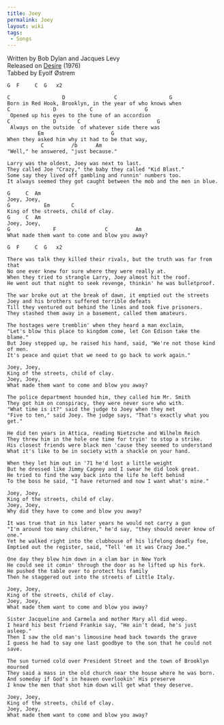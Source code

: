 ```yaml
---
title: Joey
permalink: Joey
layout: wiki
tags:
 - Songs
---
```


Written by Bob Dylan and Jacques Levy  
Released on [Desire](Desire "wikilink") (1976)  
Tabbed by Eyolf Østrem

    G  F     C  G   x2

    C                 D                C                 G
    Born in Red Hook, Brooklyn, in the year of who knows when
    C              D           C                 G
     Opened up his eyes to the tune of an accordion
    C              D       C                         G
     Always on the outside  of whatever side there was
              Em                      G
    When they asked him why it had to be that way,
               C         /b      Am
    "Well," he answered, "just because."

    Larry was the oldest, Joey was next to last.
    They called Joe "Crazy," the baby they called "Kid Blast."
    Some say they lived off gambling and runnin' numbers too.
    It always seemed they got caught between the mob and the men in blue.

    G     C  Am
    Joey, Joey,
    G           Em       C
    King of the streets, child of clay.
    G     C  Am
    Joey, Joey,
    G              F                C         Am
    What made them want to come and blow you away?

    G  F     C  G   x2

    There was talk they killed their rivals, but the truth was far from that
    No one ever knew for sure where they were really at.
    When they tried to strangle Larry, Joey almost hit the roof.
    He went out that night to seek revenge, thinkin' he was bulletproof.

    The war broke out at the break of dawn, it emptied out the streets
    Joey and his brothers suffered terrible defeats
    Till they ventured out behind the lines and took five prisoners.
    They stashed them away in a basement, called them amateurs.

    The hostages were tremblin' when they heard a man exclaim,
    "Let's blow this place to kingdom come, let Con Edison take the blame."
    But Joey stepped up, he raised his hand, said, "We're not those kind of men.
    It's peace and quiet that we need to go back to work again."

    Joey, Joey,
    King of the streets, child of clay.
    Joey, Joey,
    What made them want to come and blow you away?

    The police department hounded him, they called him Mr. Smith
    They got him on conspiracy, they were never sure who with.
    "What time is it?" said the judge to Joey when they met
    "Five to ten," said Joey. The judge says, "That's exactly what you get."

    He did ten years in Attica, reading Nietzsche and Wilhelm Reich
    They threw him in the hole one time for tryin' to stop a strike.
    His closest friends were black men 'cause they seemed to understand
    What it's like to be in society with a shackle on your hand.

    When they let him out in '71 he'd lost a little weight
    But he dressed like Jimmy Cagney and I swear he did look great.
    He tried to find the way back into the life he left behind
    To the boss he said, "I have returned and now I want what's mine."

    Joey, Joey,
    King of the streets, child of clay.
    Joey, Joey,
    Why did they have to come and blow you away?

    It was true that in his later years he would not carry a gun
    "I'm around too many children," he'd say, "they should never know of one."
    Yet he walked right into the clubhouse of his lifelong deadly foe,
    Emptied out the register, said, "Tell 'em it was Crazy Joe."

    One day they blew him down in a clam bar in New York
    He could see it comin' through the door as he lifted up his fork.
    He pushed the table over to protect his family
    Then he staggered out into the streets of Little Italy.

    Joey, Joey,
    King of the streets, child of clay.
    Joey, Joey,
    What made them want to come and blow you away?

    Sister Jacqueline and Carmela and mother Mary all did weep.
    I heard his best friend Frankie say, "He ain't dead, he's just asleep."
    Then I saw the old man's limousine head back towards the grave
    I guess he had to say one last goodbye to the son that he could not save.

    The sun turned cold over President Street and the town of Brooklyn mourned
    They said a mass in the old church near the house where he was born.
    And someday if God's in heaven overlookin' His preserve
    I know the men that shot him down will get what they deserve.

    Joey, Joey,
    King of the streets, child of clay.
    Joey, Joey,
    What made them want to come and blow you away?

